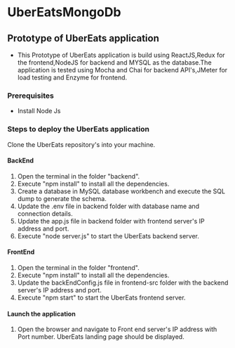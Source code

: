 # UberEatsMongoDb

## Prototype of UberEats application

* This Prototype of UberEats application is build using ReactJS,Redux for the frontend,NodeJS for backend and MYSQL as the database.The application is tested using Mocha and Chai for backend API's,JMeter for load testing and Enzyme for frontend.

### Prerequisites
*  Install Node Js

### Steps to deploy the UberEats application


 
 Clone the UberEats repository's into your machine.

#### BackEnd

1. Open the terminal in the folder "backend".
2. Execute "npm install" to install all the dependencies.
3. Create a database in MySQL database workbench and execute the SQL dump to generate the schema.
4. Update the .env file in backend folder with database name and connection details.
5. Update the app.js file in backend folder with frontend server's IP address and port.
6. Execute "node server.js" to start the UberEats backend server.

#### FrontEnd

1. Open the terminal in the folder "frontend".
2. Execute "npm install" to install all the dependencies.
3. Update the backEndConfig.js file in frontend-src folder with the backend server's IP address and port.
4. Execute "npm start" to start the UberEats frontend server.

#### Launch the application

1. Open the browser and navigate to Front end server's IP address with Port number. UberEats landing page should be displayed.
